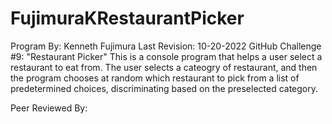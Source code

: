 # FujimuraKRestaurantPicker
Program By: Kenneth Fujimura
Last Revision: 10-20-2022
GitHub Challenge #9: "Restaurant Picker"
This is a console program that helps a user select a restaurant to eat from. The user selects a cateogry of restaurant, and then the program chooses at random which restaurant to pick from a list of predetermined choices, discriminating based on the preselected category.

Peer Reviewed By: 